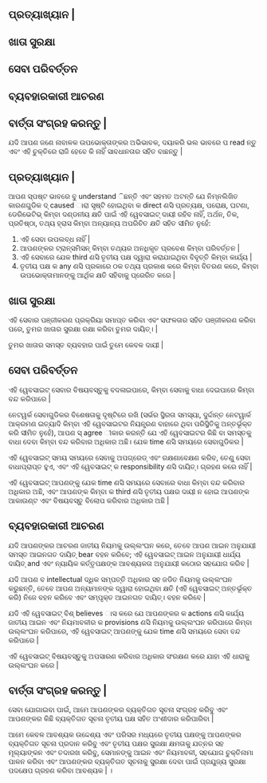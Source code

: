 ## ପ୍ରତ୍ୟାଖ୍ୟାନ |

## ଖାତା ସୁରକ୍ଷା

## ସେବା ପରିବର୍ତ୍ତନ

## ବ୍ୟବହାରକାରୀ ଆଚରଣ

## ବାର୍ତ୍ତା ସଂଗ୍ରହ କରନ୍ତୁ |

ଯଦି ଆପଣ ଜଣେ ନାବାଳକ ଉପଭୋକ୍ତାଙ୍କର ଅଭିଭାବକ, ଦୟାକରି ଭଲ ଭାବରେ ପ read ନ୍ତୁ ଏବଂ ଏହି ଚୁକ୍ତିରେ ରାଜି ହେବେ କି ନାହିଁ ସାବଧାନତାର ସହିତ ବାଛନ୍ତୁ |

## ପ୍ରତ୍ୟାଖ୍ୟାନ |

ଆପଣ ସ୍ପଷ୍ଟ ଭାବରେ ବୁ understand ିଛନ୍ତି ଏବଂ ସହମତ ଅଟନ୍ତି ଯେ ନିମ୍ନଲିଖିତ କାରଣଗୁଡିକ ଦ୍ caused ାରା ସୃଷ୍ଟି ହୋଇଥିବା କ direct ଣସି ପ୍ରତ୍ୟକ୍ଷ, ପରୋକ୍ଷ, ଘଟଣା, ଡେରିଭେଟିଭ୍ କିମ୍ବା ଦଣ୍ଡନୀୟ କ୍ଷତି ପାଇଁ ଏହି ୱେବସାଇଟ୍ ଦାୟୀ ରହିବ ନାହିଁ, ଅର୍ଥନ, ତିକ, ପ୍ରତିଷ୍ଠା, ତଥ୍ୟ ହ୍ରାସ କିମ୍ବା ଅନ୍ୟାନ୍ୟ ଅପରିଚିତ କ୍ଷତି ସହିତ ସୀମିତ ନୁହେଁ:

1. ଏହି ସେବା ଉପଲବ୍ଧ ନାହିଁ |
1. ଆପଣଙ୍କର ଟ୍ରାନ୍ସମିସନ୍ କିମ୍ବା ତଥ୍ୟର ଅନଧିକୃତ ପ୍ରବେଶ କିମ୍ବା ପରିବର୍ତ୍ତନ |
1. ଏହି ସେବାରେ ଯେକ third ଣସି ତୃତୀୟ ପକ୍ଷ ଦ୍ୱାରା କରାଯାଇଥିବା ବିବୃତ୍ତି କିମ୍ବା କାର୍ଯ୍ୟ |
1. ତୃତୀୟ ପକ୍ଷ କ any ଣସି ପ୍ରକାରେ ଠକ ତଥ୍ୟ ପ୍ରକାଶ କରେ କିମ୍ବା ବିତରଣ କରେ, କିମ୍ବା ଉପଭୋକ୍ତାମାନଙ୍କୁ ଆର୍ଥିକ କ୍ଷତି ସହିବାକୁ ପ୍ରେରିତ କରେ |

## ଖାତା ସୁରକ୍ଷା

ଏହି ସେବାର ପଞ୍ଜୀକରଣ ପ୍ରକ୍ରିୟା ସମାପ୍ତ କରିବା ଏବଂ ସଫଳତାର ସହିତ ପଞ୍ଜୀକରଣ କରିବା ପରେ, ତୁମର ଖାତାର ସୁରକ୍ଷା ରକ୍ଷା କରିବା ତୁମର ଦାୟିତ୍। |

ତୁମର ଖାତାର ସମସ୍ତ ବ୍ୟବହାର ପାଇଁ ତୁମେ କେବଳ ଦାୟୀ |

## ସେବା ପରିବର୍ତ୍ତନ

ଏହି ୱେବସାଇଟ୍ ସେବାର ବିଷୟବସ୍ତୁକୁ ବଦଳାଇପାରେ, କିମ୍ବା ସେବାକୁ ବାଧା ଦେଇପାରେ କିମ୍ବା ବନ୍ଦ କରିପାରେ |

ନେଟୱର୍କ ସେବାଗୁଡିକର ବିଶେଷତାକୁ ଦୃଷ୍ଟିରେ ରଖି (ସର୍ଭର ସ୍ଥିରତା ସମସ୍ୟା, ଦୁର୍ଦ୍ଦାନ୍ତ ନେଟୱାର୍କ ଆକ୍ରମଣ ଇତ୍ୟାଦି କିମ୍ବା ଏହି ୱେବସାଇଟର ନିୟନ୍ତ୍ରଣ ବାହାରେ ଥିବା ପରିସ୍ଥିତିକୁ ଅନ୍ତର୍ଭୂକ୍ତ କରି ସୀମିତ ନୁହେଁ), ଆପଣ ସ୍ agree ୀକାର କରନ୍ତି ଯେ ଏହି ୱେବସାଇଟର କିଛି ବା ସମସ୍ତକୁ ବାଧା ଦେବା କିମ୍ବା ବନ୍ଦ କରିବାର ଅଧିକାର ଅଛି। ଯେକ time ଣସି ସମୟରେ ସେବାଗୁଡିକର |

ଏହି ୱେବସାଇଟ୍ ସମୟ ସମୟରେ ସେବାକୁ ଅପଗ୍ରେଡ୍ ଏବଂ ରକ୍ଷଣାବେକ୍ଷଣ କରିବ, ତେଣୁ ସେବା ବାଧାପ୍ରାପ୍ତ ହୁଏ, ଏବଂ ଏହି ୱେବସାଇଟ୍ କ responsibility ଣସି ଦାୟିତ୍। ଗ୍ରହଣ କରେ ନାହିଁ |

ଏହି ୱେବସାଇଟ୍ ଆପଣଙ୍କୁ ଯେକ time ଣସି ସମୟରେ ସେବାରେ ବାଧା କିମ୍ବା ବନ୍ଦ କରିବାର ଅଧିକାର ଅଛି, ଏବଂ ଆପଣଙ୍କ କିମ୍ବା କ third ଣସି ତୃତୀୟ ପକ୍ଷର ଦାୟୀ ନ ହୋଇ ଆପଣଙ୍କ ଆକାଉଣ୍ଟ ଏବଂ ବିଷୟବସ୍ତୁ ବିଲୋପ କରିବାର ଅଧିକାର ଅଛି |

## ବ୍ୟବହାରକାରୀ ଆଚରଣ

ଯଦି ଆପଣଙ୍କର ଆଚରଣ ଜାତୀୟ ନିୟମକୁ ଉଲ୍ଲଂଘନ କରେ, ତେବେ ଆପଣ ଆଇନ ଅନୁଯାୟୀ ସମସ୍ତ ଆଇନଗତ ଦାୟିତ୍ bear ବହନ କରିବେ; ଏହି ୱେବସାଇଟ୍ ଆଇନ ଅନୁଯାୟୀ ଧାର୍ଯ୍ୟ ଦାୟିତ୍ and ଏବଂ ନ୍ୟାୟିକ କର୍ତ୍ତୃପକ୍ଷଙ୍କ ଆବଶ୍ୟକତା ଅନୁଯାୟୀ କଠୋର ସହଯୋଗ କରିବ |

ଯଦି ଆପଣ ବ intellectual ଦ୍ଧିକ ସମ୍ପତ୍ତି ଅଧିକାର ସହ ଜଡିତ ନିୟମକୁ ଉଲ୍ଲଂଘନ କରୁଛନ୍ତି, ତେବେ ଆପଣ ଅନ୍ୟମାନଙ୍କ ଦ୍ୱାରା ହୋଇଥିବା କ୍ଷତି (ଏହି ୱେବସାଇଟ୍ ଅନ୍ତର୍ଭୂକ୍ତ କରି) ନିଜେ ବହନ କରିବେ ଏବଂ ସମ୍ପୃକ୍ତ ଆଇନଗତ ଦାୟିତ୍। ବହନ କରିବେ |

ଯଦି ଏହି ୱେବସାଇଟ୍ ବିଶ୍ believes ାସ କରେ ଯେ ଆପଣଙ୍କର କ actions ଣସି କାର୍ଯ୍ୟ ଜାତୀୟ ଆଇନ ଏବଂ ନିୟମାବଳୀର କ provisions ଣସି ନିୟମକୁ ଉଲ୍ଲଂଘନ କରିପାରେ କିମ୍ବା ଉଲ୍ଲଂଘନ କରିପାରେ, ଏହି ୱେବସାଇଟ୍ ଆପଣଙ୍କୁ ଯେକ time ଣସି ସମୟରେ ସେବା ବନ୍ଦ କରିପାରେ |

ଏହି ୱେବସାଇଟ୍ ବିଷୟବସ୍ତୁକୁ ଅପସାରଣ କରିବାର ଅଧିକାର ସଂରକ୍ଷଣ କରେ ଯାହା ଏହି ଧାରାକୁ ଉଲ୍ଲଂଘନ କରେ |

## ବାର୍ତ୍ତା ସଂଗ୍ରହ କରନ୍ତୁ |

ସେବା ଯୋଗାଇବା ପାଇଁ, ଆମେ ଆପଣଙ୍କର ବ୍ୟକ୍ତିଗତ ସୂଚନା ସଂଗ୍ରହ କରିବୁ ଏବଂ ଆପଣଙ୍କର କିଛି ବ୍ୟକ୍ତିଗତ ସୂଚନା ତୃତୀୟ ପକ୍ଷ ସହିତ ଅଂଶୀଦାର କରିପାରିବା |

ଆମେ କେବଳ ଆବଶ୍ୟକ ଉଦ୍ଦେଶ୍ୟ ଏବଂ ପରିସର ମଧ୍ୟରେ ତୃତୀୟ ପକ୍ଷଙ୍କୁ ଆପଣଙ୍କର ବ୍ୟକ୍ତିଗତ ସୂଚନା ପ୍ରଦାନ କରିବୁ ଏବଂ ତୃତୀୟ ପକ୍ଷର ସୁରକ୍ଷା କ୍ଷମତାକୁ ଯତ୍ନର ସହ ମୂଲ୍ୟାଙ୍କନ ଏବଂ ତଦାରଖ କରିବୁ, ସେମାନଙ୍କୁ ଆଇନ ଏବଂ ନିୟମାବଳୀ, ସହଯୋଗ ଚୁକ୍ତିନାମା ପାଳନ କରିବା ଏବଂ ଆପଣଙ୍କର ବ୍ୟକ୍ତିଗତ ସୂଚନାକୁ ସୁରକ୍ଷା ଦେବା ପାଇଁ ପ୍ରଯୁଜ୍ୟ ସୁରକ୍ଷା ପଦକ୍ଷେପ ଗ୍ରହଣ କରିବା ଆବଶ୍ୟକ | ।
